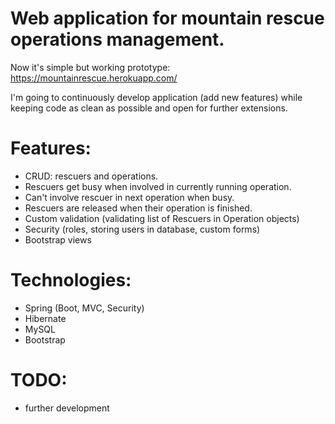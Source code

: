 # Web application for mountain rescue operations management.
Now it's simple but working prototype: https://mountainrescue.herokuapp.com/

I'm going to continuously develop application (add new features) while keeping code as clean as possible and open for further extensions.

# Features:
- CRUD: rescuers and operations.
- Rescuers get busy when involved in currently running operation.
- Can't involve rescuer in next operation when busy.
- Rescuers are released when their operation is finished.
- Custom validation (validating list of Rescuers in Operation objects)
- Security (roles, storing users in database, custom forms)
- Bootstrap views

# Technologies:
- Spring (Boot, MVC, Security)
- Hibernate
- MySQL
- Bootstrap

# TODO:
- further development
